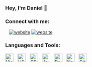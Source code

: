 ### Hey, I'm Daniel 👋

<!-- - 🔭 I’m currently working on ... -->

<!-- - 🌱 I’m currently learning -->
<!-- - 👯 I’m looking to collaborate on ...
- 💬 Ask me about ...
- 📫 How to reach me: ... -->

### Connect with me:

&nbsp;&nbsp;
[![website](./img/linkedin-light.svg)](https://www.linkedin.com/in/daniel-ha%C5%A1ek-00705517b/#gh-light-mode-only)
[![website](./img/linkedin-dark.svg)](https://www.linkedin.com/in/daniel-ha%C5%A1ek-00705517b/#gh-dark-mode-only)

### Languages and Tools:

<img align="left" alt="Visual Studio Code" width="26px" src="https://cdn.jsdelivr.net/gh/devicons/devicon/icons/vscode/vscode-original.svg" style="padding-right:10px;" />
<img align="left" alt="HTML5" width="26px" src="https://cdn.jsdelivr.net/gh/devicons/devicon/icons/html5/html5-original.svg" style="padding-right:10px;" />
<img align="left" alt="CSS3" width="26px" src="https://cdn.jsdelivr.net/gh/devicons/devicon/icons/css3/css3-original.svg" style="padding-right:10px;" />
<img align="left" alt="JavaScript" width="26px" src="https://cdn.jsdelivr.net/gh/devicons/devicon/icons/javascript/javascript-original.svg" style="padding-right:10px;" />
<img align="left" alt="React" width="26px" src="https://cdn.jsdelivr.net/gh/devicons/devicon/icons/react/react-original.svg" style="padding-right:10px;" />
<img align="left" alt="Node.js" width="26px" src="https://cdn.jsdelivr.net/gh/devicons/devicon/icons/nodejs/nodejs-original.svg" style="padding-right:10px;" />
<img align="left" alt="Git" width="26px" src="https://cdn.jsdelivr.net/gh/devicons/devicon/icons/git/git-original.svg" style="padding-right:10px;" />

[website]: https://www.linkedin.com/in/daniel-ha%C5%A1ek-00705517b/
